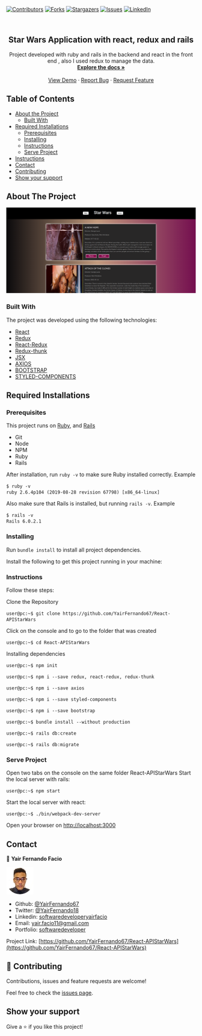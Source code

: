 [![Contributors][contributors-shield]][contributors-url]
[![Forks][forks-shield]][forks-url]
[![Stargazers][stars-shield]][stars-url]
[![Issues][issues-shield]][issues-url]
[![LinkedIn][linkedin-shield2]][linkedin-url2]

<!-- PROJECT LOGO -->
<br />
<p align="center">
 <h2 align="center"> Star Wars Application with react, redux and rails </h2>

  <p align="center">
    Project developed with ruby and rails in the backend and react in the front end , also I used redux to manage the data.
    <br />
    <a href="https://github.com/YairFernando67/React-APIStarWars"><strong>Explore the docs »</strong></a>
    <br />
    <br />
    <a href="https://github.com/YairFernando67/React-APIStarWars">View Demo</a>
    ·
    <a href="https://github.com/YairFernando67/React-APIStarWars/issues">Report Bug</a>
    ·
    <a href="https://github.com/YairFernando67/React-APIStarWars/issues">Request Feature</a>
  </p>

</p>

## Table of Contents
* [About the Project](#about-the-project)
  * [Built With](#built-with)
* [Required Installations](#Required-Installations)
  * [Prerequisites](#Prerequisites)
  * [Installing](#Installing)
  * [Instructions](#Instructions)
  * [Serve Project](#Serve-Project)
* [Instructions](#Instructions)
* [Contact](#contact)
* [Contributing](#Contributing)
* [Show your support](#Show-your-support)

## About The Project

![Screenshot Image](app/assets/images/logoRepo.png) 

### Built With
The project was developed using the following technologies:
- [React](https://es.reactjs.org/)
- [Redux](https://github.com/reduxjs/redux)
- [React-Redux](https://github.com/reduxjs/react-redux)
- [Redux-thunk](https://github.com/reduxjs/redux-thunk)
- [JSX](https://reactjs.org/docs/introducing-jsx.html)
- [AXIOS](https://github.com/axios/axios)
- [BOOTSTRAP](https://getbootstrap.com/docs/4.3/getting-started/introduction/)
- [STYLED-COMPONENTS](https://www.styled-components.com/)

## Required Installations

### Prerequisites

This project runs on [Ruby](https://www.ruby-lang.org/en/documentation/installation/), and [Rails](http://installrails.com/)

* Git 
* Node
* NPM
* Ruby
* Rails

After installation, run `ruby -v` to make sure Ruby installed correctly. Example
```
$ ruby -v
ruby 2.6.4p104 (2019-08-28 revision 67798) [x86_64-linux]
```

Also make sure that Rails is installed, but running `rails -v`. 
Example
```
$ rails -v
Rails 6.0.2.1
```

### Installing

Run `bundle install` to install all project dependencies.

<p>Install the following to get this project running in your machine:</p>

### Instructions

<p>Follow these steps:</p>

Clone the Repository

```Shell
user@pc:~$ git clone https://github.com/YairFernando67/React-APIStarWars
```

Click on the console and to go to the folder that was created

```Shell
user@pc:~$ cd React-APIStarWars
```

Installing dependencies

```Shell
user@pc:~$ npm init
```
```Shell
user@pc:~$ npm i --save redux, react-redux, redux-thunk
```
```Shell
user@pc:~$ npm i --save axios
```
```Shell
user@pc:~$ npm i --save styled-components
```
```Shell
user@pc:~$ npm i --save bootstrap
```

```Shell
user@pc:~$ bundle install --without production
```
```Shell
user@pc:~$ rails db:create
```
```Shell
user@pc:~$ rails db:migrate
```

### Serve Project

Open two tabs on the console on the same folder React-APIStarWars
Start the local server with rails:

```Shell
user@pc:~$ npm start
```

Start the local server with react:

```Shell
user@pc:~$ ./bin/webpack-dev-server
```

Open your browser on [http://localhost:3000](http://localhost:3000)

## Contact

👤 **Yair Fernando Facio**

<a href="https://yairfernando67.github.io/Portfolio/" target="_blank">
    
  ![Screenshot Image](app/assets/images/logo.jpg) 

</a>

- Github: [@YairFernando67](https://github.com/YairFernando67)
- Twitter: [@YairFernando18](https://twitter.com/YairFernando18)
- Linkedin: [softwaredeveloperyairfacio](https://www.linkedin.com/in/softwaredeveloperyairfacio/)
- Email: [yair.facio11@gmail.com](https://mail.google.com/mail/?view=cm&fs=1&tf=1&to=yair.facio11@gmail.com)
- Portfolio: [softwaredeveloper](https://yairfernando67.github.io/Portfolio/)

<p align="center">

  Project Link: [https://github.com/YairFernando67/React-APIStarWars](https://github.com/YairFernando67/React-APIStarWars)

</p>

## 🤝 Contributing

Contributions, issues and feature requests are welcome!

Feel free to check the [issues page](https://github.com/YairFernando67/React-APIStarWars/issues).

## Show your support

Give a ⭐️ if you like this project!

<!-- MARKDOWN LINKS & IMAGES -->
[contributors-shield]: https://img.shields.io/github/contributors/YairFernando67/React-APIStarWars.svg?style=flat-square
[contributors-url]: https://github.com/YairFernando67/React-APIStarWars/graphs/contributors
[forks-shield]: https://img.shields.io/github/forks/YairFernando67/React-APIStarWars.svg?style=flat-square
[forks-url]: https://github.com/YairFernando67/React-APIStarWars/network/members
[stars-shield]: https://img.shields.io/github/stars/YairFernando67/React-APIStarWars.svg?style=flat-square
[stars-url]: https://github.com/YairFernando67/React-APIStarWars/stargazers
[issues-shield]: https://img.shields.io/github/issues/YairFernando67/React-APIStarWars.svg?style=flat-square
[issues-url]: https://github.com/YairFernando67/React-APIStarWars/issues
[license-shield]: https://img.shields.io/github/license/YairFernando67/React-APIStarWars.svg?style=flat-square
[license-url]: https://github.com/YairFernando67/React-APIStarWars/blob/master/LICENSE.txt
[linkedin-shield2]: https://img.shields.io/badge/-LinkedIn-black.svg?style=flat-square&logo=linkedin&colorB=555
[linkedin-url2]: https://www.linkedin.com/in/softwaredeveloperyairfacio/

